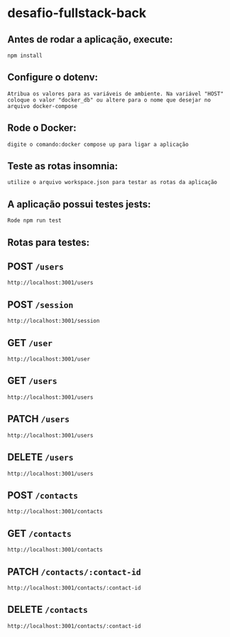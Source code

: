 # desafio-fullstack-back

## Antes de rodar a aplicação, execute:

`npm install`

## Configure o dotenv:

`Atribua os valores para as variáveis de ambiente. Na variável "HOST" coloque o valor "docker_db" ou altere para o nome que desejar no arquivo docker-compose`

## Rode o Docker:

`digite o comando:docker compose up para ligar a aplicação`

## Teste as rotas insomnia:

`utilize o arquivo workspace.json para testar as rotas da aplicação`

## A aplicação possui testes jests:

`Rode npm run test`

## Rotas para testes:

## POST `/users`

`http://localhost:3001/users`

## POST `/session`

`http://localhost:3001/session`

## GET `/user`

`http://localhost:3001/user`

## GET `/users`

`http://localhost:3001/users`

## PATCH `/users`

`http://localhost:3001/users`

## DELETE `/users`

`http://localhost:3001/users`

## POST `/contacts`

`http://localhost:3001/contacts`

## GET `/contacts`

`http://localhost:3001/contacts`

## PATCH `/contacts/:contact-id`

`http://localhost:3001/contacts/:contact-id`

## DELETE `/contacts`

`http://localhost:3001/contacts/:contact-id`
